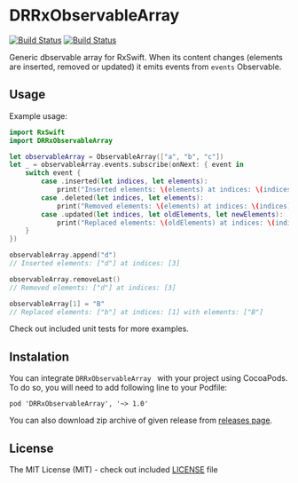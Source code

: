 # DRRxObservableArray

[![Build Status](https://travis-ci.org/darrarski/DRRxObservableArray.svg?branch=master)](https://travis-ci.org/darrarski/DRRxObservableArray)
[![Build Status](https://www.bitrise.io/app/356423c9027ca736.svg?token=WzKYsUY7V8chfcbJ-xAcxw)](https://www.bitrise.io/app/356423c9027ca736)

Generic dbservable array for RxSwift. When its content changes (elements are inserted, removed or updated) it emits events from `events` Observable.

## Usage

Example usage:

```swift
import RxSwift
import DRRxObservableArray

let observableArray = ObservableArray(["a", "b", "c"])
let _ = observableArray.events.subscribe(onNext: { event in 
	switch event {
		case .inserted(let indices, let elements):
			print("Inserted elements: \(elements) at indices: \(indices)")
		case .deleted(let indices, let elements):
			print("Removed elements: \(elements) at indices: \(indices)")
		case .updated(let indices, let oldElements, let newElements):
			print("Replaced elements: \(oldElements) at indices: \(indices) with elements: \(newElements)")
	}
})

observableArray.append("d")
// Inserted elements: ["d"] at indices: [3]

observableArray.removeLast()
// Removed elements: ["d"] at indices: [3]

observableArray[1] = "B"
// Replaced elements: ["b"] at indices: [1] with elements: ["B"] 
```

Check out included unit tests for more examples.

## Instalation

You can integrate `DRRxObservableArray ` with your project using CocoaPods. To do so, you will need to add following line to your Podfile:

    pod 'DRRxObservableArray', '~> 1.0'

You can also download zip archive of given release from [releases page](https://github.com/darrarski/DRRxObservableArray/releases).

## License

The MIT License (MIT) - check out included [LICENSE](LICENSE) file
